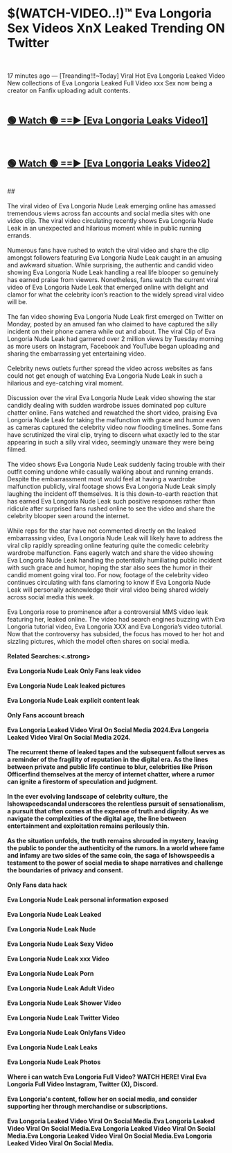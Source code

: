 # $(WATCH-VIDEO..!)™ Eva Longoria Sex Videos XnX Leaked Trending ON Twitter<br>
<br>

17 minutes ago — [Treanding!!!~Today] Viral Hot Eva Longoria Leaked Video New collections of Eva Longoria Leaked Full Video xxx Sex now being a creator on Fanfix uploading adult contents.
<br>
 <br>

##  <a href="https://best2vid.blogspot.com?title=Eva_Longoria">🟢 Watch 🟢 ==► [Eva Longoria Leaks Video1]</a><br>
  <br>

##  <a href="https://best2vid.blogspot.com?title=Eva_Longoria">🟢 Watch 🟢 ==► [Eva Longoria Leaks Video2]</a><br>
  <br>
  ##
  <br>
  <br>
The viral video of Eva Longoria Nude Leak emerging online has amassed tremendous views across fan accounts and social media sites with one video clip. The viral video circulating recently shows Eva Longoria Nude Leak in an unexpected and hilarious moment while in public running errands.
<br><br>
Numerous fans have rushed to watch the viral video and share the clip amongst followers featuring Eva Longoria Nude Leak caught in an amusing and awkward situation. While surprising, the authentic and candid video showing Eva Longoria Nude Leak handling a real life blooper so genuinely has earned praise from viewers. Nonetheless, fans watch the current viral video of Eva Longoria Nude Leak that emerged online with delight and clamor for what the celebrity icon’s reaction to the widely spread viral video will be.
<br><br>
The fan video showing Eva Longoria Nude Leak first emerged on Twitter on Monday, posted by an amused fan who claimed to have captured the silly incident on their phone camera while out and about. The viral Clip of Eva Longoria Nude Leak had garnered over 2 million views by Tuesday morning as more users on Instagram, Facebook and YouTube began uploading and sharing the embarrassing yet entertaining video.
<br><br>
Celebrity news outlets further spread the video across websites as fans could not get enough of watching Eva Longoria Nude Leak in such a hilarious and eye-catching viral moment.
<br><br>
Discussion over the viral Eva Longoria Nude Leak video showing the star candidly dealing with sudden wardrobe issues dominated pop culture chatter online. Fans watched and rewatched the short video, praising Eva Longoria Nude Leak for taking the malfunction with grace and humor even as cameras captured the celebrity video now flooding timelines. Some fans have scrutinized the viral clip, trying to discern what exactly led to the star appearing in such a silly viral video, seemingly unaware they were being filmed.
<br><br>
The video shows Eva Longoria Nude Leak suddenly facing trouble with their outfit coming undone while casually walking about and running errands. Despite the embarrassment most would feel at having a wardrobe malfunction publicly, viral footage shows Eva Longoria Nude Leak simply laughing the incident off themselves. It is this down-to-earth reaction that has earned Eva Longoria Nude Leak such positive responses rather than ridicule after surprised fans rushed online to see the video and share the celebrity blooper seen around the internet.
<br><br>
While reps for the star have not commented directly on the leaked embarrassing video, Eva Longoria Nude Leak will likely have to address the viral clip rapidly spreading online featuring quite the comedic celebrity wardrobe malfunction. Fans eagerly watch and share the video showing Eva Longoria Nude Leak handling the potentially humiliating public incident with such grace and humor, hoping the star also sees the humor in their candid moment going viral too. For now, footage of the celebrity video continues circulating with fans clamoring to know if Eva Longoria Nude Leak will personally acknowledge their viral video being shared widely across social media this week.
<br><br>
Eva Longoria rose to prominence after a controversial MMS video leak featuring her, leaked online. The video had search engines buzzing with Eva Longoria tutorial video, Eva Longoria XXX and Eva Longoria’s video tutorial. Now that the controversy has subsided, the focus has moved to her hot and sizzling pictures, which the model often shares on social media.
<br><br>
<strong>Related Searches:<.strong>
<br><br>
Eva Longoria Nude Leak Only Fans leak video
<br><br>
Eva Longoria Nude Leak leaked pictures
<br><br>
Eva Longoria Nude Leak explicit content leak
<br><br>
Only Fans account breach
<br><br>
Eva Longoria Leaked Video Viral On Social Media 2024.Eva Longoria Leaked Video Viral On Social Media 2024.
<br><br>
The recurrent theme of leaked tapes and the subsequent fallout serves as a reminder of the fragility of reputation in the digital era. As the lines between private and public life continue to blur, celebrities like Prison Officerfind themselves at the mercy of internet chatter, where a rumor can ignite a firestorm of speculation and judgment.
<br><br>
In the ever evolving landscape of celebrity culture, the Ishowspeedscandal underscores the relentless pursuit of sensationalism, a pursuit that often comes at the expense of truth and dignity. As we navigate the complexities of the digital age, the line between entertainment and exploitation remains perilously thin.
<br><br>
As the situation unfolds, the truth remains shrouded in mystery, leaving the public to ponder the authenticity of the rumors. In a world where fame and infamy are two sides of the same coin, the saga of Ishowspeedis a testament to the power of social media to shape narratives and challenge the boundaries of privacy and consent.
<br><br>
Only Fans data hack
<br><br>
Eva Longoria Nude Leak personal information exposed
<br><br>
Eva Longoria Nude Leak Leaked
<br><br>
Eva Longoria Nude Leak Nude
<br><br>
Eva Longoria Nude Leak Sexy Video
<br><br>
Eva Longoria Nude Leak xxx Video
<br><br>
Eva Longoria Nude Leak Porn
<br><br>
Eva Longoria Nude Leak Adult Video
<br><br>
Eva Longoria Nude Leak Shower Video
<br><br>
Eva Longoria Nude Leak Twitter Video
<br><br>
Eva Longoria Nude Leak Onlyfans Video
<br><br>
Eva Longoria Nude Leak Leaks
<br><br>
Eva Longoria Nude Leak Photos
<br><br>
Where i can watch Eva Longoria Full Video? WATCH HERE! Viral Eva Longoria Full Video Instagram, Twitter (X), Discord.
<br><br>
Eva Longoria's content, follow her on social media, and consider supporting her through merchandise or subscriptions.
<br><br>
Eva Longoria Leaked Video Viral On Social Media.Eva Longoria Leaked Video Viral On Social Media.Eva Longoria Leaked Video Viral On Social Media.Eva Longoria Leaked Video Viral On Social Media.Eva Longoria Leaked Video Viral On Social Media.